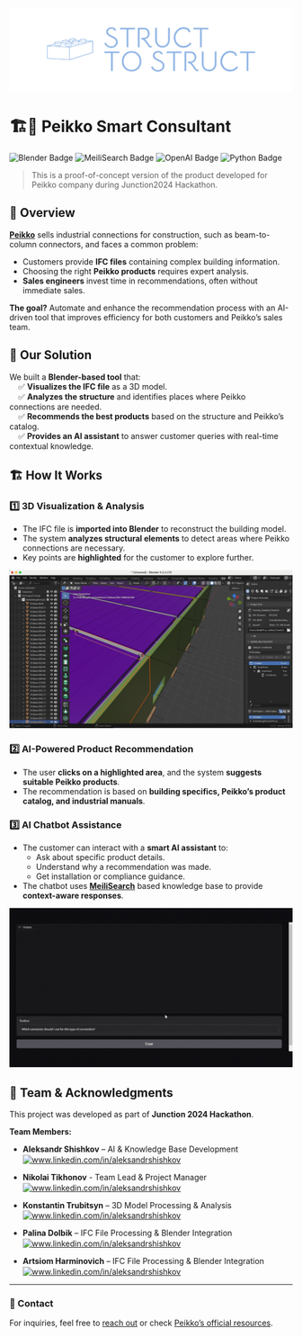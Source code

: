 ![Peikko AI Assistant](./assets/logo.png)

# 🏗️🤖 Peikko Smart Consultant 
![Blender Badge](https://img.shields.io/badge/Blender-%23F5792A?style=flat&logo=blender&logoColor=white) 
![MeiliSearch Badge](https://img.shields.io/badge/MeiliSearch-%23A2F4C6?style=flat&logo=meilisearch&logoColor=black) 
![OpenAI Badge](https://img.shields.io/badge/OpenAI-%2300A9E0?style=flat&logo=openai&logoColor=white)
![Python Badge](https://img.shields.io/badge/Python-%233776AB?style=flat&logo=python&logoColor=white)

>This is a proof-of-concept version of the product developed for Peikko company during Junction2024 Hackathon.

## 🚀 Overview
[**Peikko**](https://www.peikko.com) sells industrial connections for construction, such as beam-to-column connectors, and faces a common problem: 
- Customers provide **IFC files** containing complex building information.
- Choosing the right **Peikko products** requires expert analysis.
- **Sales engineers** invest time in recommendations, often without immediate sales.

**The goal?** Automate and enhance the recommendation process with an AI-driven tool that improves efficiency for both customers and Peikko’s sales team.

## 🔧 Our Solution
We built a **Blender-based tool** that:\
&nbsp;&nbsp;&nbsp;&nbsp;✅ **Visualizes the IFC file** as a 3D model.\
&nbsp;&nbsp;&nbsp;&nbsp;✅ **Analyzes the structure** and identifies places where Peikko connections are needed.\
&nbsp;&nbsp;&nbsp;&nbsp;✅ **Recommends the best products** based on the structure and Peikko’s catalog.\
&nbsp;&nbsp;&nbsp;&nbsp;✅ **Provides an AI assistant** to answer customer queries with real-time contextual knowledge.

## 🏗️ How It Works
### 1️⃣ **3D Visualization & Analysis**
- The IFC file is **imported into Blender** to reconstruct the building model.
- The system **analyzes structural elements** to detect areas where Peikko connections are necessary.
- Key points are **highlighted** for the customer to explore further.

![IFC](./assets/highlights.jpg)

### 2️⃣ **AI-Powered Product Recommendation**
- The user **clicks on a highlighted area**, and the system **suggests suitable Peikko products**.
- The recommendation is based on **building specifics, Peikko’s product catalog, and industrial manuals**.


### 3️⃣ **AI Chatbot Assistance**
- The customer can interact with a **smart AI assistant** to:
  - Ask about specific product details.
  - Understand why a recommendation was made.
  - Get installation or compliance guidance.
- The chatbot uses [**MeiliSearch**](https://www.meilisearch.com/) based knowledge base to provide **context-aware responses**.
  
![Assistant](./assets/assistant.gif)

## 🤝 Team & Acknowledgments
This project was developed as part of **Junction 2024 Hackathon**.

**Team Members:**
- **Aleksandr Shishkov** – AI & Knowledge Base Development  <a href="https://www.linkedin.com/in/aleksandrshishkov" target="blank"><img align="center" src="https://raw.githubusercontent.com/rahuldkjain/github-profile-readme-generator/master/src/images/icons/Social/linked-in-alt.svg" alt="www.linkedin.com/in/aleksandrshishkov" height="20" width="30" /></a>

- **Nikolai Tikhonov** - Team Lead & Project Manager <a href="https://www.linkedin.com/in/ntikhonov/" target="blank"><img align="center" src="https://raw.githubusercontent.com/rahuldkjain/github-profile-readme-generator/master/src/images/icons/Social/linked-in-alt.svg" alt="www.linkedin.com/in/aleksandrshishkov" height="20" width="30" /></a>

- **Konstantin Trubitsyn** – 3D Model Processing & Analysis  <a href="https://www.linkedin.com/in/konstantin-trubitsyn/" target="blank"><img align="center" src="https://raw.githubusercontent.com/rahuldkjain/github-profile-readme-generator/master/src/images/icons/Social/linked-in-alt.svg" alt="www.linkedin.com/in/aleksandrshishkov" height="20" width="30" /></a>

- **Palina Dolbik** – IFC File Processing & Blender Integration  <a href="https://www.linkedin.com/in/palina-dolbik-471243320/" target="blank"><img align="center" src="https://raw.githubusercontent.com/rahuldkjain/github-profile-readme-generator/master/src/images/icons/Social/linked-in-alt.svg" alt="www.linkedin.com/in/aleksandrshishkov" height="20" width="30" /></a>

- **Artsiom Harminovich** – IFC File Processing & Blender Integration  <a href="https://www.linkedin.com/in/artsiom-harminovich-6a4869328/" target="blank"><img align="center" src="https://raw.githubusercontent.com/rahuldkjain/github-profile-readme-generator/master/src/images/icons/Social/linked-in-alt.svg" alt="www.linkedin.com/in/aleksandrshishkov" height="20" width="30" /></a>

---
### 📩 Contact
For inquiries, feel free to [reach out](https://www.linkedin.com/in/aleksandrshishkov) or check [Peikko’s official resources](https://www.peikko.com).
